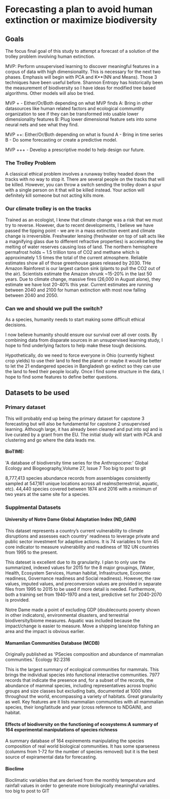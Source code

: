#   Forecasting a plan to avoid human extinction or maximize biodiversity

## Goals
The focus final goal of this study to attempt a forecast of a solution of the trolley problem involving human extinction.  

MVP:  Perform unsupervised learning to discover meaningful features in a corpus of data with high dimensionality.  This is necessary for the next two phases. Emphasis will begin with PCA and K**(NN and Means). Those 3 techniques have been useful before.  Shannon Entropy has historically been the measurement of biodiversity so I have ideas for modified tree based algorithms.  Other models will also be tried. 

MVP + - Either/Or/Both depending on what MVP finds
A:  Bring in other datasources like human related factors and  ecological communtity organization to see if they can be transformed into usable lower dimensionality features
B:  Plug lower dimensional feature sets into some neural nets and see what they find.  

MVP ++:  Either/Or/Both depending on what is found
  A - Bring in time series
  B - Do some forecasting or create a predictive model.
  
MVP +++ - Develop a prescriptive model to help design our future.

###  The Trolley Problem
  
  
  A classical ethical problem involves a runaway trolley headed down the tracks with no way to stop it. There are several people on the tracks that will be killed. However, you can throw a switch sending the trolley down a spur with a single person on it that will be killed instead.  Your action will definitely kill someone but not acting kills more.  
 
 ### Our climate trolley is on the tracks
  Trained as an ecologist, I knew that climate change was a risk that we must try to reverse.  However, due to recent developments, I believe we have passed the tipping point - we are in a mass extinction event and climate change is irreversible. Freshwater lensing (freshwater on top of salt acts  like a magnifying glass due to different refractive properties) is accelerating the melting of water reserves causing loss of land.  The northern hemisphere permafrost holds ~ 1.5 trillion tons of CO2 and methane which is approximately 1.5 times the total of the current atmosphere. Reliable estimates show all of those greenhouse gases released by 2030.   THe Amazon Rainforest is our largest carbon sink (plants to pull the CO2 out of the air). Scientists estimate the Amazon shrunk ~15-20% in the last 50 years.  Due to climate change, massive fires (26,000 in August alone), they estimate we have lost 20-40% this year.  Current estimates are running between 2040 and 2100 for human extinction with most now falling between 2040 and 2050.
 
 ### Can we and should we pull the switch?
As a species, humanity needs to start making some difficult ethical decisions. 

  I now believe humanity should ensure our survival over all over costs. By combining data from disparate sources in an unsupervised learning study, I hope to find underlying factors to help make these tough decisions. 
  
Hypothetically, do we need to force everyone in Ohio (currently highest crop yields) to use their land to feed the planet or maybe it would be better to let the 21 endangered species in Bangladesh go extinct so they can use the land to feed their people locally. Once I find some structure in the data, I hope to find some features to define better questions.


## Datasets to be used

### Primary dataset

This will probably end up being the primary dataset for capstone 3 forecasting but will also be fundamental for capstone 2 unsupervised learning.  Although large, it has already been cleaned and put into sql and is live curated by a grant from the EU. The initial study will start with  PCA and clustering and go where the data leads me.  

#### BioTIME: 
'A database of biodiversity time series for the Anthropocene:'   Global Ecology and Biogeography,Volume 27, Issue 7
Too big to post to git

8,777,413 species abundance records from assemblages consistently sampled at 547,161 unique locations across all realms(terrestrrial, aquatic, etc).  44,440 species covered between 1874 and 2016 with a minimum of two years at the same site for a species. 

### Supplmental Datasets

####  University of Notre Dame Global Adaptation Index (ND_GAIN)
This dataset represents  a country’s current vulnerability to climate disruptions and assesses each country' readiness to leverage private and public sector investment for adaptive actions. It is 74 variables to form 45 core indicator to measure vulnerability and readiness of 192 UN countries from 1995 to the present. 

This dateset is excellent due to its granularity.  I plan to only use the summarized, indexed values for 2015 for the 8 major groupings, (Water, Health, Ecosystem Services, Human habitat, Infrastructure, Economic readiness, Governance readiness and Social readiness). However, the raw values, imputed values, and preconversion values are provided in separate files from 1995 to 2015 to be used if more detail is needed. Furthermore, both a training set from 1940-1970 and a test, predictive set for 2040-2070 is provided.  

Notre Dame made a point of excluding GDP (doublecounts poverty shown in other indicators), environmental disasters, and terrestrial biodiversity/biome measures.  Aquatic was included because the impact/change is easier to measure. Move a shipping lane/stop fishing an area and the impact is obvious earlier.

#### Mamamlian Communities Database (MCDB)
Originally published as 'PSecies composition and abundance of mammalian communities.' Ecology 92:2316

This is the largest summary  of ecological communities for mammals.  This brings the individual species into functional interactive communities.  7977 records that indicate the presence and, for a subset of the records, the abundance of mammal species, including representatives across trophic groups and size classes but excluding bats, documented at 1000 sites throughout the world, encompassing a variety of habitats. Great granularity as well. Key features are it lists mammalian communities  with all mammalian species, their long/latitude and year (cross reference to  NDGAIN), and habitat. 

####  Effects of biodiversity on the functioning of ecosystems:A summary of 164 experimental manipulations of species richness

A summary database of 164 expirements manipulating the species composition of real world biological communities.  It has some sparseness (columms from 1-72 for the number of species removed) but it is the best source of expiramental data for forecasting.

 #### Bioclime
  Bioclimatic variables that are derived from the monthly temperature and rainfall values in order to generate more biologically meaningful variables. too big to post to GIT
  
  

 
  
  
  
